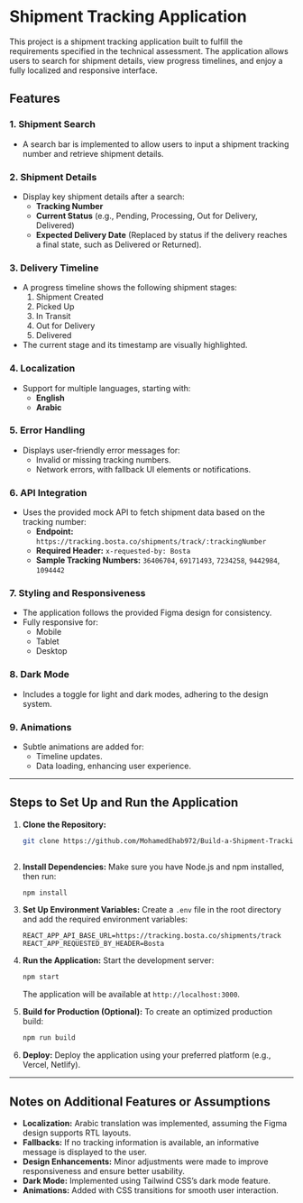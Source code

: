 # Shipment Tracking Application

This project is a shipment tracking application built to fulfill the requirements specified in the technical assessment. The application allows users to search for shipment details, view progress timelines, and enjoy a fully localized and responsive interface.

## Features

### 1. Shipment Search
- A search bar is implemented to allow users to input a shipment tracking number and retrieve shipment details.

### 2. Shipment Details
- Display key shipment details after a search:
  - **Tracking Number**
  - **Current Status** (e.g., Pending, Processing, Out for Delivery, Delivered)
  - **Expected Delivery Date** (Replaced by status if the delivery reaches a final state, such as Delivered or Returned).

### 3. Delivery Timeline
- A progress timeline shows the following shipment stages:
  1. Shipment Created
  2. Picked Up
  3. In Transit
  4. Out for Delivery
  5. Delivered
- The current stage and its timestamp are visually highlighted.

### 4. Localization
- Support for multiple languages, starting with:
  - **English**
  - **Arabic**

### 5. Error Handling
- Displays user-friendly error messages for:
  - Invalid or missing tracking numbers.
  - Network errors, with fallback UI elements or notifications.

### 6. API Integration
- Uses the provided mock API to fetch shipment data based on the tracking number:
  - **Endpoint:** `https://tracking.bosta.co/shipments/track/:trackingNumber`
  - **Required Header:** `x-requested-by: Bosta`
  - **Sample Tracking Numbers:** `36406704`, `69171493`, `7234258`, `9442984`, `1094442`

### 7. Styling and Responsiveness
- The application follows the provided Figma design for consistency.
- Fully responsive for:
  - Mobile
  - Tablet
  - Desktop

### 8. Dark Mode
- Includes a toggle for light and dark modes, adhering to the design system.

### 9. Animations
- Subtle animations are added for:
  - Timeline updates.
  - Data loading, enhancing user experience.

---

## Steps to Set Up and Run the Application

1. **Clone the Repository:**
   ```bash
   git clone https://github.com/MohamedEhab972/Build-a-Shipment-Tracking-Page.git
 
   ```

2. **Install Dependencies:**
   Make sure you have Node.js and npm installed, then run:
   ```bash
   npm install
   ```

3. **Set Up Environment Variables:**
   Create a `.env` file in the root directory and add the required environment variables:
   ```env
   REACT_APP_API_BASE_URL=https://tracking.bosta.co/shipments/track
   REACT_APP_REQUESTED_BY_HEADER=Bosta
   ```

4. **Run the Application:**
   Start the development server:
   ```bash
   npm start
   ```
   The application will be available at `http://localhost:3000`.

5. **Build for Production (Optional):**
   To create an optimized production build:
   ```bash
   npm run build
   ```

6. **Deploy:**
   Deploy the application using your preferred platform (e.g., Vercel, Netlify).

---

## Notes on Additional Features or Assumptions

- **Localization:** Arabic translation was implemented, assuming the Figma design supports RTL layouts.
- **Fallbacks:** If no tracking information is available, an informative message is displayed to the user.
- **Design Enhancements:** Minor adjustments were made to improve responsiveness and ensure better usability.
- **Dark Mode:** Implemented using Tailwind CSS’s dark mode feature.
- **Animations:** Added with CSS transitions for smooth user interaction.
